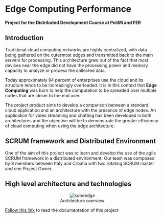 # Edge Computing Performance
**Project for the Distributed Development Course at PoliMi and FER**
## Introduction
Traditional cloud computing networks are highly centralized, with data being gathered on the outermost edges and transmitted back to the main servers for processing. This architecture grew out of the fact that most devices near the edge did not have the processing power and memory capacity to analyze or process the collected data.

Today approximately 94 percent of enterprises use the cloud and its structure tends to be increasingly overloaded. It is in this context that **Edge Computing** was born to help the computation to be spreaded over multiple nodes that are closer to the end user.

The project product aims to develop a comparison between a standard cloud application and an architecture with the presence of edge nodes. An application for video streaming and chatting has been developed in both architectures and the objective will be to demonstrate the greater efficiency of cloud computing when using the edge architecture.

## SCRUM framework and Distributed Environment
One of the aim of this project was to learn and develop the use of the agile SCRUM framework in a distributed environment. 
Our team was composed by 8 members between Italy and Croatia with two rotating SCRUM master and one Project Owner.


## High level architecture and technologies
<center>
	<figure>
		<img
		src="https://kubeedge.io/img/kubeedge_arch.png"
		alt="kubeedge">
		<figcaption>Architecture overview</figcaption>
	</figure>
</center>

[Follow this link](https://drive.google.com/drive/folders/1KaGCQgi5YzHulSMd1tcRK_pQs4Diwxm_?usp=sharing) to read the documentation of this project

